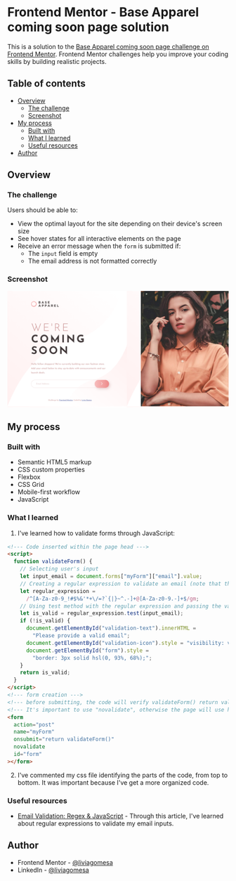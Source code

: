 # Frontend Mentor - Base Apparel coming soon page solution

This is a solution to the [Base Apparel coming soon page challenge on Frontend Mentor](https://www.frontendmentor.io/challenges/base-apparel-coming-soon-page-5d46b47f8db8a7063f9331a0). Frontend Mentor challenges help you improve your coding skills by building realistic projects.

## Table of contents

- [Overview](#overview)
  - [The challenge](#the-challenge)
  - [Screenshot](#screenshot)
- [My process](#my-process)
  - [Built with](#built-with)
  - [What I learned](#what-i-learned)
  - [Useful resources](#useful-resources)
- [Author](#author)

## Overview

### The challenge

Users should be able to:

- View the optimal layout for the site depending on their device's screen size
- See hover states for all interactive elements on the page
- Receive an error message when the `form` is submitted if:
  - The `input` field is empty
  - The email address is not formatted correctly

### Screenshot

![](./screenshot.png)

## My process

### Built with

- Semantic HTML5 markup
- CSS custom properties
- Flexbox
- CSS Grid
- Mobile-first workflow
- JavaScript

### What I learned

1. I've learned how to validate forms through JavaScript:

```html
<!--- Code inserted within the page head --->
<script>
  function validateForm() {
    // Selecting user's input
    let input_email = document.forms["myForm"]["email"].value;
    // Creating a regular expression to validate an email (note that there's no quotation marks) - see detailed explanation in Useful resources below
    let regular_expression =
      /^[A-Za-z0-9_!#$%&'*+\/=?`{|}~^.-]+@[A-Za-z0-9.-]+$/gm;
    // Using test method with the regular expression and passing the value to validate as parameter
    let is_valid = regular_expression.test(input_email);
    if (!is_valid) {
      document.getElementById("validation-text").innerHTML =
        "Please provide a valid email";
      document.getElementById("validation-icon").style = "visibility: visible;";
      document.getElementById("form").style =
        "border: 3px solid hsl(0, 93%, 68%);";
    }
    return is_valid;
  }
</script>
<!--- form creation --->
<!--- before submitting, the code will verify validateForm() return value. If it's true, the form is submitted; else, it's not. --->
<!--- It's important to use "novalidate", otherwise the page will use html automatic validation --->
<form
  action="post"
  name="myForm"
  onsubmit="return validateForm()"
  novalidate
  id="form"
></form>
```

2. I've commented my css file identifying the parts of the code, from top to bottom. It was important because I've get a more organized code.

### Useful resources

- [Email Validation: Regex & JavaScript](https://www.abstractapi.com/guides/email-validation-regex-javascript) - Through this article, I've learned about regular expressions to validate my email inputs.

## Author

- Frontend Mentor - [@liviagomesa](https://www.frontendmentor.io/profile/liviagomesa)
- LinkedIn - [@liviagomesa](https://www.linkedin.com/in/liviagomesa/)
